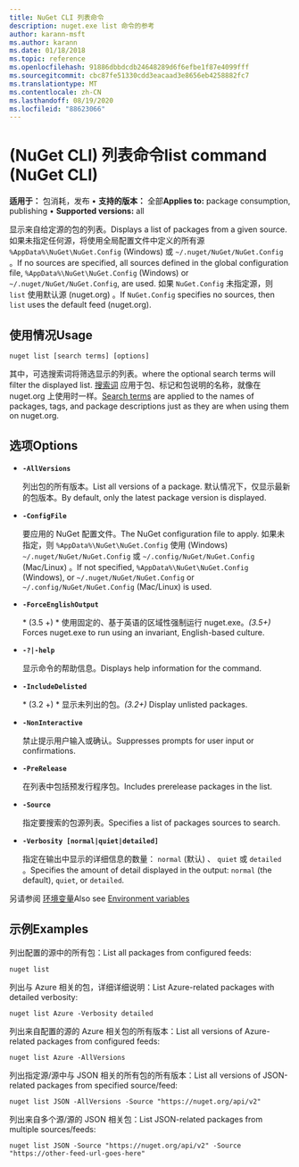 ```yaml
---
title: NuGet CLI 列表命令
description: nuget.exe list 命令的参考
author: karann-msft
ms.author: karann
ms.date: 01/18/2018
ms.topic: reference
ms.openlocfilehash: 91886dbbdcdb24648289d6f6efbe1f87e4099fff
ms.sourcegitcommit: cbc87fe51330cdd3eacaad3e8656eb4258882fc7
ms.translationtype: MT
ms.contentlocale: zh-CN
ms.lasthandoff: 08/19/2020
ms.locfileid: "88623066"
---
```

# <a name="list-command-nuget-cli"></a><span data-ttu-id="43274-103"> (NuGet CLI) 列表命令</span><span class="sxs-lookup"><span data-stu-id="43274-103">list command (NuGet CLI)</span></span>

<span data-ttu-id="43274-104">**适用于：** 包消耗，发布 &bullet; **支持的版本：** 全部</span><span class="sxs-lookup"><span data-stu-id="43274-104">**Applies to:** package consumption, publishing &bullet; **Supported versions:** all</span></span>

<span data-ttu-id="43274-105">显示来自给定源的包的列表。</span><span class="sxs-lookup"><span data-stu-id="43274-105">Displays a list of packages from a given source.</span></span> <span data-ttu-id="43274-106">如果未指定任何源，将使用全局配置文件中定义的所有源 `%AppData%\NuGet\NuGet.Config` (Windows) 或 `~/.nuget/NuGet/NuGet.Config` 。</span><span class="sxs-lookup"><span data-stu-id="43274-106">If no sources are specified, all sources defined in the global configuration file, `%AppData%\NuGet\NuGet.Config` (Windows) or `~/.nuget/NuGet/NuGet.Config`, are used.</span></span> <span data-ttu-id="43274-107">如果 `NuGet.Config` 未指定源，则 `list` 使用默认源 (nuget.org) 。</span><span class="sxs-lookup"><span data-stu-id="43274-107">If `NuGet.Config` specifies no sources, then `list` uses the default feed (nuget.org).</span></span>

## <a name="usage"></a><span data-ttu-id="43274-108">使用情况</span><span class="sxs-lookup"><span data-stu-id="43274-108">Usage</span></span>

```cli
nuget list [search terms] [options]
```

<span data-ttu-id="43274-109">其中，可选搜索词将筛选显示的列表。</span><span class="sxs-lookup"><span data-stu-id="43274-109">where the optional search terms will filter the displayed list.</span></span> <span data-ttu-id="43274-110">[搜索词](/nuget/consume-packages/finding-and-choosing-packages#search-syntax) 应用于包、标记和包说明的名称，就像在 nuget.org 上使用时一样。</span><span class="sxs-lookup"><span data-stu-id="43274-110">[Search terms](/nuget/consume-packages/finding-and-choosing-packages#search-syntax) are applied to the names of packages, tags, and package descriptions just as they are when using them on nuget.org.</span></span> 

## <a name="options"></a><span data-ttu-id="43274-111">选项</span><span class="sxs-lookup"><span data-stu-id="43274-111">Options</span></span>

- **`-AllVersions`**

  <span data-ttu-id="43274-112">列出包的所有版本。</span><span class="sxs-lookup"><span data-stu-id="43274-112">List all versions of a package.</span></span> <span data-ttu-id="43274-113">默认情况下，仅显示最新的包版本。</span><span class="sxs-lookup"><span data-stu-id="43274-113">By default, only the latest package version is displayed.</span></span>

- **`-ConfigFile`**

  <span data-ttu-id="43274-114">要应用的 NuGet 配置文件。</span><span class="sxs-lookup"><span data-stu-id="43274-114">The NuGet configuration file to apply.</span></span> <span data-ttu-id="43274-115">如果未指定，则 `%AppData%\NuGet\NuGet.Config` 使用 (Windows) `~/.nuget/NuGet/NuGet.Config` 或 `~/.config/NuGet/NuGet.Config` (Mac/Linux) 。</span><span class="sxs-lookup"><span data-stu-id="43274-115">If not specified, `%AppData%\NuGet\NuGet.Config` (Windows), or `~/.nuget/NuGet/NuGet.Config` or `~/.config/NuGet/NuGet.Config` (Mac/Linux) is used.</span></span>

- **`-ForceEnglishOutput`**

  <span data-ttu-id="43274-116">\* (3.5 +) \* 使用固定的、基于英语的区域性强制运行 nuget.exe。</span><span class="sxs-lookup"><span data-stu-id="43274-116">*(3.5+)* Forces nuget.exe to run using an invariant, English-based culture.</span></span>

- **`-?|-help`**

  <span data-ttu-id="43274-117">显示命令的帮助信息。</span><span class="sxs-lookup"><span data-stu-id="43274-117">Displays help information for the command.</span></span>

- **`-IncludeDelisted`**

  <span data-ttu-id="43274-118">\* (3.2 +) \* 显示未列出的包。</span><span class="sxs-lookup"><span data-stu-id="43274-118">*(3.2+)* Display unlisted packages.</span></span>

- **`-NonInteractive`**

  <span data-ttu-id="43274-119">禁止提示用户输入或确认。</span><span class="sxs-lookup"><span data-stu-id="43274-119">Suppresses prompts for user input or confirmations.</span></span>

- **`-PreRelease`**

  <span data-ttu-id="43274-120">在列表中包括预发行程序包。</span><span class="sxs-lookup"><span data-stu-id="43274-120">Includes prerelease packages in the list.</span></span>

- **`-Source`**

  <span data-ttu-id="43274-121">指定要搜索的包源列表。</span><span class="sxs-lookup"><span data-stu-id="43274-121">Specifies a list of packages sources to search.</span></span>

- **`-Verbosity [normal|quiet|detailed]`**

  <span data-ttu-id="43274-122">指定在输出中显示的详细信息的数量： `normal` (默认) 、 `quiet` 或 `detailed` 。</span><span class="sxs-lookup"><span data-stu-id="43274-122">Specifies the amount of detail displayed in the output: `normal` (the default), `quiet`, or `detailed`.</span></span>

<span data-ttu-id="43274-123">另请参阅 [环境变量](cli-ref-environment-variables.md)</span><span class="sxs-lookup"><span data-stu-id="43274-123">Also see [Environment variables](cli-ref-environment-variables.md)</span></span>

## <a name="examples"></a><span data-ttu-id="43274-124">示例</span><span class="sxs-lookup"><span data-stu-id="43274-124">Examples</span></span>

<span data-ttu-id="43274-125">列出配置的源中的所有包：</span><span class="sxs-lookup"><span data-stu-id="43274-125">List all packages from configured feeds:</span></span>
```
nuget list
```
<span data-ttu-id="43274-126">列出与 Azure 相关的包，详细详细说明：</span><span class="sxs-lookup"><span data-stu-id="43274-126">List Azure-related packages with detailed verbosity:</span></span>
```
nuget list Azure -Verbosity detailed
```
<span data-ttu-id="43274-127">列出来自配置的源的 Azure 相关包的所有版本：</span><span class="sxs-lookup"><span data-stu-id="43274-127">List all versions of Azure-related packages from configured feeds:</span></span>
```
nuget list Azure -AllVersions
```
<span data-ttu-id="43274-128">列出指定源/源中与 JSON 相关的所有包的所有版本：</span><span class="sxs-lookup"><span data-stu-id="43274-128">List all versions of JSON-related packages from specified source/feed:</span></span>
```
nuget list JSON -AllVersions -Source "https://nuget.org/api/v2"
```
<span data-ttu-id="43274-129">列出来自多个源/源的 JSON 相关包：</span><span class="sxs-lookup"><span data-stu-id="43274-129">List JSON-related packages from multiple sources/feeds:</span></span>
```
nuget list JSON -Source "https://nuget.org/api/v2" -Source "https://other-feed-url-goes-here"
```
